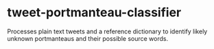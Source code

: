# tweet-portmanteau-classifier
Processes plain text tweets and a reference dictionary to identify likely unknown portmanteaus and their possible source words.
